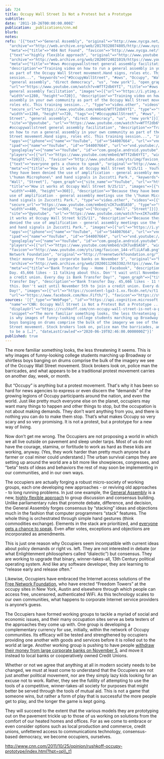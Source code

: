 ```yaml
---
id: 724
title: Occupy Wall Street Is Not a Protest but a Prototype
subtitle: 
date: '2011-10-26T00:00:00.000Z'
publication: _publications/cnn.md
blurb: 
notes: 
refs: '[{"text"=>"General Assembly", "original"=>"http://www.nycga.net/resources/general-assembly-guide/",
  "archive"=>"http://web.archive.org/web/20170328074805/http://www.nycga.net:80/resources/general-assembly-guide/",
  "meta"=>{"title"=>"404 Not Found", "favicon"=>"http://www.nycga.net/favicon.ico"}},
  {"text"=>"highly flexible approach", "original"=>"http://www.youtube.com/watch?v=WfTf2db6YfI",
  "archive"=>"http://web.archive.org/web/20200724021019/https://www.youtube.com/watch?v=WfTf2db6YfI",
  "meta"=>{"title"=>"#ows #occupywallstreet general assembly facilitation - YouTube",
  "description"=>"Training video on how to run a general assembly in your own community
  as part of the Occupy Wall Street movement.Hand signs, roles etc. This training
  session...", "keywords"=>["#OccupyWallStreet", "#ows", "Occupy", "Wall Street",
  "general assembly", "direct democracy", "us", "new york"], "open_graph"=>{"site_name"=>"YouTube",
  "url"=>"https://www.youtube.com/watch?v=WfTf2db6YfI", "title"=>"#ows #occupywallstreet
  general assembly facilitation", "images"=>[{"url"=>"https://i.ytimg.com/vi/WfTf2db6YfI/maxresdefault.jpg",
  "width"=>1280, "height"=>720}], "description"=>"Training video on how to run a general
  assembly in your own community as part of the Occupy Wall Street movement.Hand signs,
  roles etc. This training session...", "type"=>"video.other", "videos"=>[{"url"=>"https://www.youtube.com/embed/WfTf2db6YfI",
  "secure_url"=>"https://www.youtube.com/embed/WfTf2db6YfI", "type"=>"text/html",
  "width"=>1280, "height"=>720, "tags"=>["#OccupyWallStreet", "#ows", "Occupy", "Wall
  Street", "general assembly", "direct democracy", "us", "new york"]}]}, "twitter_card"=>{"card"=>"player",
  "site"=>"@youtube", "url"=>"https://www.youtube.com/watch?v=WfTf2db6YfI", "title"=>"#ows
  #occupywallstreet general assembly facilitation", "description"=>"Training video
  on how to run a general assembly in your own community as part of the Occupy Wall
  Street movement.Hand signs, roles etc. This training session...", "images"=>[{"url"=>"https://i.ytimg.com/vi/WfTf2db6YfI/maxresdefault.jpg"}],
  "apps"=>{"iphone"=>{"name"=>"YouTube", "id"=>"544007664", "url"=>"vnd.youtube://www.youtube.com/watch?v=WfTf2db6YfI&feature=applinks"},
  "ipad"=>{"name"=>"YouTube", "id"=>"544007664", "url"=>"vnd.youtube://www.youtube.com/watch?v=WfTf2db6YfI&feature=applinks"},
  "googleplay"=>{"name"=>"YouTube", "id"=>"com.google.android.youtube", "url"=>"https://www.youtube.com/watch?v=WfTf2db6YfI"}},
  "players"=>[{"url"=>"https://www.youtube.com/embed/WfTf2db6YfI", "width"=>1280,
  "height"=>720}]}, "favicon"=>"http://www.youtube.com/yts/img/favicon_144-vfliLAfaB.png"}},
  {"text"=>"everyone gets a chance to speak", "original"=>"http://www.youtube.com/watch?v=xIK7uxBSAS0&feature=related",
  "meta"=>{"title"=>"How it works at Occupy Wall Street 9/25/11 - YouTube", "description"=>"Because
  they have been denied the use of amplification - general assembly meetings use the
  \"human Microphone\" and hand signals in Zuccotti Park.", "keywords"=>["Occupy",
  "Wall", "Street"], "open_graph"=>{"site_name"=>"YouTube", "url"=>"https://www.youtube.com/watch?v=xIK7uxBSAS0",
  "title"=>"How it works at Occupy Wall Street 9/25/11", "images"=>[{"url"=>"https://i.ytimg.com/vi/xIK7uxBSAS0/hqdefault.jpg",
  "width"=>480, "height"=>360}], "description"=>"Because they have been denied the
  use of amplification - general assembly meetings use the \"human Microphone\" and
  hand signals in Zuccotti Park.", "type"=>"video.other", "videos"=>[{"url"=>"https://www.youtube.com/embed/xIK7uxBSAS0",
  "secure_url"=>"https://www.youtube.com/embed/xIK7uxBSAS0", "type"=>"text/html",
  "width"=>480, "height"=>360, "tags"=>["Occupy", "Wall", "Street"]}]}, "twitter_card"=>{"card"=>"player",
  "site"=>"@youtube", "url"=>"https://www.youtube.com/watch?v=xIK7uxBSAS0", "title"=>"How
  it works at Occupy Wall Street 9/25/11", "description"=>"Because they have been
  denied the use of amplification - general assembly meetings use the \"human Microphone\"
  and hand signals in Zuccotti Park.", "images"=>[{"url"=>"https://i.ytimg.com/vi/xIK7uxBSAS0/hqdefault.jpg"}],
  "apps"=>{"iphone"=>{"name"=>"YouTube", "id"=>"544007664", "url"=>"vnd.youtube://www.youtube.com/watch?v=xIK7uxBSAS0&feature=applinks"},
  "ipad"=>{"name"=>"YouTube", "id"=>"544007664", "url"=>"vnd.youtube://www.youtube.com/watch?v=xIK7uxBSAS0&feature=applinks"},
  "googleplay"=>{"name"=>"YouTube", "id"=>"com.google.android.youtube", "url"=>"https://www.youtube.com/watch?v=xIK7uxBSAS0"}},
  "players"=>[{"url"=>"https://www.youtube.com/embed/xIK7uxBSAS0", "width"=>480, "height"=>360}]},
  "favicon"=>"http://www.youtube.com/yts/img/favicon_144-vfliLAfaB.png"}}, {"text"=>"Free
  Network Foundation", "original"=>"http://freenetworkfoundation.org/"}, {"text"=>"withdraw
  their money from large corporate banks on November 5", "original"=>"http://www.facebook.com/Nov.Fifth",
  "archive"=>"http://web.archive.org/web/20200112063302/https://www.facebook.com/Nov.Fifth",
  "meta"=>{"title"=>"Bank Transfer Day - Home | Facebook", "description"=>"Bank Transfer
  Day. 45,666 likes · 11 talking about this. Don''t wait until November 5th to join
  a credit union. Every day is Bank Transfer Day!", "open_graph"=>{"title"=>"Bank
  Transfer Day", "description"=>"Bank Transfer Day. 45,666 likes · 11 talking about
  this. Don''t wait until November 5th to join a credit union. Every day is Bank Transfer
  Day!", "images"=>[{"url"=>"https://scontent-lga3-1.xx.fbcdn.net/v/t1.0-1/c0.17.200.200a/297368_298045400212201_1975796994_n.jpg?_nc_cat=107&_nc_sid=dbb9e7&_nc_ohc=ngo8n2mTCFUAX__J9v6&_nc_ht=scontent-lga3-1.xx&oh=f297bf4ee36707be2ad43d248a0c0ea6&oe=5F4B887D"}],
  "url"=>"https://www.facebook.com/Nov.Fifth/"}, "favicon"=>"https://static.xx.fbcdn.net/rsrc.php/yz/r/KFyVIAWzntM.ico"}}]'
sources: '[{"_type"=>"WebPage", "id"=>"https://api.cognitive.microsoft.com/api/v7/#WebPages.0",
  "name"=>"CNN: Occupy Wall Street is Not a Protest But a Prototype ...", "url"=>"https://rushkoff.com/cnn-occupy-wall-street-is-not-a-protest-but-a-prototype/",
  "displayUrl"=>"https://rushkoff.com/cnn-occupy-wall-street-is-not-a-protest-but-a-prototype",
  "snippet"=>"The more familiar something looks, the less threatening it seems. This
  is why images of funny-looking college students marching up Broadway or shirtless
  boys banging on drums comprise the bulk of the imagery we see of the Occupy Wall
  Street movement. Stock brokers look on, police man the barricades, and what appears
  to be a […]", "dateLastCrawled"=>"2020-06-19T02:46:00.0000000Z"}]'
published: true
---
```

The more familiar something looks, the less threatening it seems. This is why images of funny-looking college students marching up Broadway or shirtless boys banging on drums comprise the bulk of the imagery we see of the Occupy Wall Street movement. Stock brokers look on, police man the barricades, and what appears to be a traditional protest movement carries on another day, week, or month.

But “Occupy” is anything but a protest movement. That's why it has been so hard for news agencies to express or even discern the “demands” of the growing legions of Occupy participants around the nation, and even the world. Just like pretty much everyone else on the planet, occupiers may want many things to happen and other things to stop, but the occupation is not about making demands. They don’t want anything from you, and there is nothing you can do to make them stop. That’s what makes Occupy so very scary and so very promising. It is not a protest, but a prototype for a new way of living. 

Now don’t get me wrong. The Occupiers are not proposing a world in which we all live outside on pavement and sleep under tarps. Most of us do not have the courage, stamina, or fortitude to work as hard as these kids are working, anyway. (Yes, they work harder than pretty much anyone but a farmer or coal miner could understand.) The urban survival camps they are setting up around the world are a bit more like showpieces, congresses, and “beta” tests of ideas and behaviors the rest of may soon be implementing in our communities, and in our own ways. 

The occupiers are actually forging a robust micro-society of working groups, each one developing new approaches - or reviving old approaches - to long running problems. In just one example, the [General Assembly](http://www.nycga.net/resources/general-assembly-guide/) is a new, [highly flexible approach](http://www.youtube.com/watch?v=WfTf2db6YfI) to group discussion and consensus building. Unlike parliamentary rules that promote debate, difference, and decision, the General Assembly forges consensus by “stacking” ideas and objections much in the fashion that computer programmers “stack” features. The whole thing is orchestrated through simple hand gestures (think commodities exchange). Elements in the stack are prioritized, and [everyone gets a chance to speak](http://www.youtube.com/watch?v=xIK7uxBSAS0&feature=related). Even after votes, exceptions and objections are incorporated as amendments. 

This is just one reason why Occupiers seem incompatible with current ideas about policy demands or right vs. left. They are not interested in debate (or what Enlightenment philosophers called “dialectic”) but consensus. They are working to upgrade that binary, winner-takes-all, 13th Century political operating system. And like any software developer, they are learning to “release early and release often.” 

Likewise, Occupiers have embraced the Internet access solutions of the [Free Network Foundation](http://freenetworkfoundation.org/), who have erected “Freedom Towers” at the occupy sites in New York, Austin and elsewhere through which people can access free, uncensored, authenticated WiFi. As this technology scales to our own communities, what happens to corporate Internet service providers is anyone’s guess. 

The Occupiers have formed working groups to tackle a myriad of social and economic issues, and their many occupation sites serve as beta testers of the approaches they come up with. One group is developing a complementary currency for use, initially, within the network of Occupy communities. Its efficacy will be tested and strengthened by occupiers providing one another with goods and services before it is rolled out to the world at large. Another working group is pushing to have people [withdraw their money from large corporate banks on November 5](http://www.facebook.com/Nov.Fifth), and move it instead to local banks or cooperatively owned Credit Unions. 

Whether or not we agree that anything at all in modern society needs to be changed, we must at least come to understand that the Occupiers are not just another political movement, nor are they simply lazy kids looking for an excuse not to work. Rather, they see the futility of attempting to use the tools of a competitive, winner-takes-all society for purposes that might better be served through the tools of mutual aid. This is not a game that someone wins, but rather a form of play that is successful the more people get to play, and the longer the game is kept going. 

They will succeed to the extent that the various models they are prototyping out on the pavement trickle up to those of us working on solutions from the comfort of our heated homes and offices. For as we come to embrace or even consider options such as local production and commerce, credit unions, unfettered access to communications technology, consensus-based democracy, we become occupiers, ourselves. 

http://www.cnn.com/2011/10/25/opinion/rushkoff-occupy-prototype/index.html?hpt=op\\_t1
